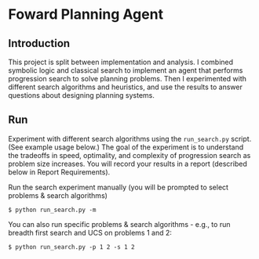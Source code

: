 # Foward Planning Agent

## Introduction
This project is split between implementation and analysis. I combined symbolic logic and classical search to implement an agent that performs progression search to solve planning problems. Then I experimented with different search algorithms and heuristics, and use the results to answer questions about designing planning systems.


## Run
Experiment with different search algorithms using the `run_search.py` script. (See example usage below.) The goal of the experiment is to understand the tradeoffs in speed, optimality, and complexity of progression search as problem size increases. You will record your results in a report (described below in Report Requirements).

Run the search experiment manually (you will be prompted to select problems & search algorithms)

``
$ python run_search.py -m
``

You can also run specific problems & search algorithms - e.g., to run breadth first search and UCS on problems 1 and 2:

``
$ python run_search.py -p 1 2 -s 1 2
``
